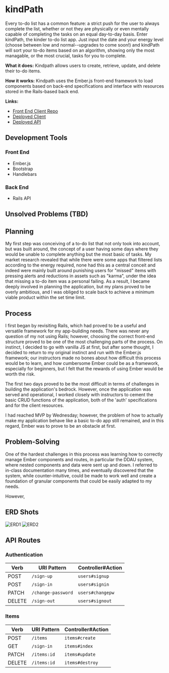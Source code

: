 # kindPath

Every to-do list has a common feature: a strict push for the user to always complete the list, whether or not they
are physically or even mentally capable of completing the tasks on an equal day-to-day basis.  Enter kindPath, the
kinder to-do list app.  Just input the date and your energy level (choose between low and normal--upgrades to come
soon!) and kindPath will sort your to-do items based on an algorithm, showing only the most managable, or the most
crucial, tasks for you to complete.

**What it does:** Kindpath allows users to create, retrieve, update, and delete their to-do items.

**How it works:** Kindpath uses the Ember.js front-end framework to load components based on back-end
specifications and interface with resources stored in the Rails-based back end.

**Links:**
- [Front End Client Repo](https://github.com/HTarzwell/kindpath)
- [Deployed Client](https://htarzwell.github.io/kindpath/)
- [Deployed API](https://damp-fjord-74106.herokuapp.com/)

## Development Tools

### Front End
- Ember.js
- Bootstrap
- Handlebars

### Back End
- Rails API

## Unsolved Problems (TBD)

## Planning

My first step was conceiving of a to-do list that not only took into account, but was built around, the
concept of a user having some days where they would be unable to complete anything but the most basic of
tasks.  My market research revealed that while there were some apps that filtered lists according
to the energy required, none had this as a central conceit and indeed were mainly built around punishing
users for "missed" items with pressing alerts and reductions in assets such as "karma", under the idea
that missing a to-do item was a personal failing.  As a result, I became deeply involved in planning the
application, but my plans proved to be overly ambitious, and I was obliged to scale back to achieve a
minimum viable product within the set time limit.

## Process

I first began by revisiting Rails, which had proved to be a useful and versatile framework for my app-building
needs.  There was never any question of my not using Rails; however, choosing the correct front-end structure
proved to be one of the most challenging parts of the process.  On instinct, I decided to go with vanilla JS at
first, but after some thought, I decided to return to my original instinct and run with the Ember.js framework;
our instructors made no bones about how difficult this process would be to learn, and how cumbersome Ember could
be as a framework, especially for beginners, but I felt that the rewards of using Ember would be worth the risk.

The first two days proved to be the most difficult in terms of challenges in building the application's bedrock.
However, once the application was served and operational, I worked closely with instructors to cement the basic
CRUD functions of the application, both of the 'auth' specifications and for the client resources.

I had reached MVP by Wednesday; however, the problem of how to actually make my application behave like a basic
to-do app still remained, and in this regard, Ember was to prove to be an obstacle at first.

## Problem-Solving

One of the hardest challenges in this process was learning how to correctly manage Ember components and routes,
in particular the DDAU system, where nested components and data were sent up and down.  I referred to in-class
documentation many times, and eventually discovered that the system, while counter-intuitive, could be made to
work well and create a foundation of granular components that could be easily adapted to my needs.

However,

## ERD Shots

![ERD1](zimg/ERD1.jpg)
![ERD2](zimg/ERD2.jpg)

## API Routes

### Authentication

| Verb   | URI Pattern            | Controller#Action |
|--------|------------------------|-------------------|
| POST   | `/sign-up`             | `users#signup`    |
| POST   | `/sign-in`             | `users#signin`    |
| PATCH  | `/change-password`     | `users#changepw`  |
| DELETE | `/sign-out`            | `users#signout`   |

### Items

| Verb   | URI Pattern            | Controller#Action |
|--------|------------------------|-------------------|
| POST   | `/items`               | `items#create`    |
| GET    | `/sign-in`             | `items#index`     |
| PATCH  | `/items:id`            | `items#update`    |
| DELETE | `/items:id`            | `items#destroy`   |
